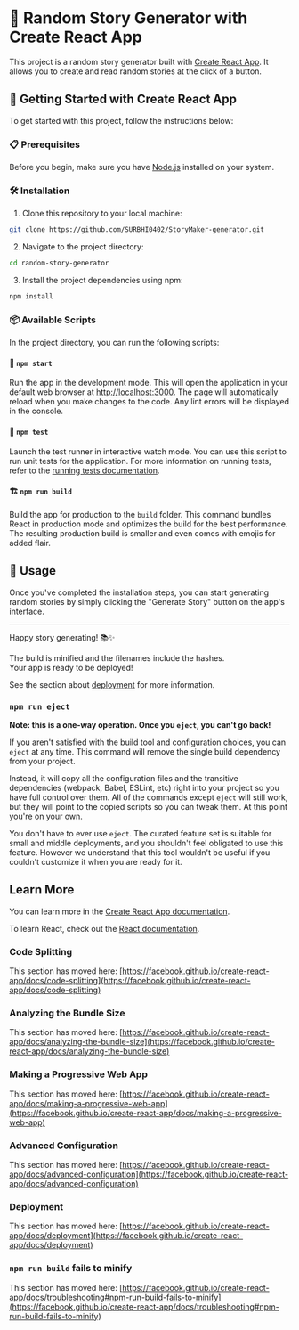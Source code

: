 # 📖 Random Story Generator with Create React App

This project is a random story generator built with [Create React App](https://github.com/facebook/create-react-app). It allows you to create and read random stories at the click of a button. 

## 🚀 Getting Started with Create React App

To get started with this project, follow the instructions below:

### 📋 Prerequisites

Before you begin, make sure you have [Node.js](https://nodejs.org/en/) installed on your system.

### 🛠️ Installation

1. Clone this repository to your local machine:

```bash
git clone https://github.com/SURBHI0402/StoryMaker-generator.git
```

2. Navigate to the project directory:

```bash
cd random-story-generator
```

3. Install the project dependencies using npm:

```bash
npm install
```

### 📦 Available Scripts

In the project directory, you can run the following scripts:

#### 🏃 `npm start`

Run the app in the development mode. This will open the application in your default web browser at [http://localhost:3000](http://localhost:3000). The page will automatically reload when you make changes to the code. Any lint errors will be displayed in the console.

#### 🧪 `npm test`

Launch the test runner in interactive watch mode. You can use this script to run unit tests for the application. For more information on running tests, refer to the [running tests documentation](https://facebook.github.io/create-react-app/docs/running-tests).

#### 🏗️ `npm run build`

Build the app for production to the `build` folder. This command bundles React in production mode and optimizes the build for the best performance. The resulting production build is smaller and even comes with emojis for added flair.

## 📝 Usage

Once you've completed the installation steps, you can start generating random stories by simply clicking the "Generate Story" button on the app's interface.

---

Happy story generating! 📚✨

The build is minified and the filenames include the hashes.\
Your app is ready to be deployed!

See the section about [deployment](https://facebook.github.io/create-react-app/docs/deployment) for more information.

### `npm run eject`

**Note: this is a one-way operation. Once you `eject`, you can't go back!**

If you aren't satisfied with the build tool and configuration choices, you can `eject` at any time. This command will remove the single build dependency from your project.

Instead, it will copy all the configuration files and the transitive dependencies (webpack, Babel, ESLint, etc) right into your project so you have full control over them. All of the commands except `eject` will still work, but they will point to the copied scripts so you can tweak them. At this point you're on your own.

You don't have to ever use `eject`. The curated feature set is suitable for small and middle deployments, and you shouldn't feel obligated to use this feature. However we understand that this tool wouldn't be useful if you couldn't customize it when you are ready for it.

## Learn More

You can learn more in the [Create React App documentation](https://facebook.github.io/create-react-app/docs/getting-started).

To learn React, check out the [React documentation](https://reactjs.org/).

### Code Splitting

This section has moved here: [https://facebook.github.io/create-react-app/docs/code-splitting](https://facebook.github.io/create-react-app/docs/code-splitting)

### Analyzing the Bundle Size

This section has moved here: [https://facebook.github.io/create-react-app/docs/analyzing-the-bundle-size](https://facebook.github.io/create-react-app/docs/analyzing-the-bundle-size)

### Making a Progressive Web App

This section has moved here: [https://facebook.github.io/create-react-app/docs/making-a-progressive-web-app](https://facebook.github.io/create-react-app/docs/making-a-progressive-web-app)

### Advanced Configuration

This section has moved here: [https://facebook.github.io/create-react-app/docs/advanced-configuration](https://facebook.github.io/create-react-app/docs/advanced-configuration)

### Deployment

This section has moved here: [https://facebook.github.io/create-react-app/docs/deployment](https://facebook.github.io/create-react-app/docs/deployment)

### `npm run build` fails to minify

This section has moved here: [https://facebook.github.io/create-react-app/docs/troubleshooting#npm-run-build-fails-to-minify](https://facebook.github.io/create-react-app/docs/troubleshooting#npm-run-build-fails-to-minify)
